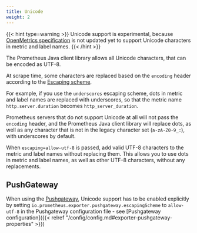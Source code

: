 ```yaml
---
title: Unicode
weight: 2
---
```


{{< hint type=warning >}}
Unicode support is experimental, because [OpenMetrics specification](https://openmetrics.io/) is not
updated yet to support Unicode characters in metric and label names.
{{< /hint >}}

The Prometheus Java client library allows all Unicode characters, that can be encoded as UTF-8.

At scrape time, some characters are replaced based on the `encoding` header according
to
the [Escaping scheme](https://github.com/prometheus/docs/blob/main/docs/instrumenting/escaping_schemes.md). <!-- editorconfig-checker-disable-line -->

For example, if you use the `underscores` escaping scheme, dots in metric and label names are
replaced with underscores, so that the metric name `http.server.duration` becomes
`http_server_duration`.

Prometheus servers that do not support Unicode at all will not pass the `encoding` header, and the
Prometheus Java client library will replace dots, as well as any character that is not in the legacy
character set (`a-zA-Z0-9_:`), with underscores by default.

When `escaping=allow-utf-8` is passed, add valid UTF-8 characters to the metric and label names
without replacing them. This allows you to use dots in metric and label names, as well as
other UTF-8 characters, without any replacements.

## PushGateway

When using the [Pushgateway](/exporters/pushgateway/), Unicode support has to be enabled
explicitly by setting `io.prometheus.exporter.pushgateway.escapingScheme` to `allow-utf-8` in the
Pushgateway configuration file - see
[Pushgateway configuration]({{< relref "/config/config.md#exporter-pushgateway-properties" >}})
